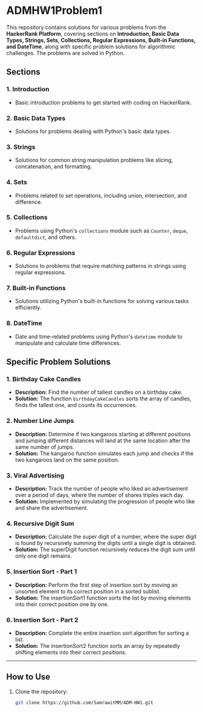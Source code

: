 # ADMHW1Problem1

This repository contains solutions for various problems from the **HackerRank Platform**, covering sections on **Introduction, Basic Data Types, Strings, Sets, Collections, Regular Expressions, Built-in Functions, and DateTime**, along with specific problem solutions for algorithmic challenges. The problems are solved in Python.

## Sections

### 1. Introduction
- Basic introduction problems to get started with coding on HackerRank.

### 2. Basic Data Types
- Solutions for problems dealing with Python's basic data types.

### 3. Strings
- Solutions for common string manipulation problems like slicing, concatenation, and formatting.

### 4. Sets
- Problems related to set operations, including union, intersection, and difference.

### 5. Collections
- Problems using Python's `collections` module such as `Counter`, `deque`, `defaultdict`, and others.

### 6. Regular Expressions
- Solutions to problems that require matching patterns in strings using regular expressions.

### 7. Built-in Functions
- Solutions utilizing Python's built-in functions for solving various tasks efficiently.

### 8. DateTime
- Date and time-related problems using Python's `datetime` module to manipulate and calculate time differences.

## Specific Problem Solutions

### 1. Birthday Cake Candles
- **Description:** Find the number of tallest candles on a birthday cake.
- **Solution:** The function `birthdayCakeCandles` sorts the array of candles, finds the tallest one, and counts its occurrences.

### 2. Number Line Jumps
- **Description:** Determine if two kangaroos starting at different positions and jumping different distances will land at the same location after the same number of jumps.
- **Solution:** The kangaroo function simulates each jump and checks if the two kangaroos land on the same position.

### 3. Viral Advertising
- **Description:** Track the number of people who liked an advertisement over a period of days, where the number of shares triples each day.
- **Solution:** Implemented by simulating the progression of people who like and share the advertisement.

### 4. Recursive Digit Sum
- **Description:** Calculate the super digit of a number, where the super digit is found by recursively summing the digits until a single digit is obtained.
- **Solution:** The superDigit function recursively reduces the digit sum until only one digit remains.

### 5. Insertion Sort - Part 1
- **Description:** Perform the first step of insertion sort by moving an unsorted element to its correct position in a sorted sublist.
- **Solution:** The insertionSort1 function sorts the list by moving elements into their correct position one by one.

### 6. Insertion Sort - Part 2
- **Description:** Complete the entire insertion sort algorithm for sorting a list.
- **Solution:** The insertionSort2 function sorts an array by repeatedly shifting elements into their correct positions.

---

## How to Use

1. Clone the repository:
   ```bash
   git clone https://github.com/SamrawitMM/ADM-HW1.git
